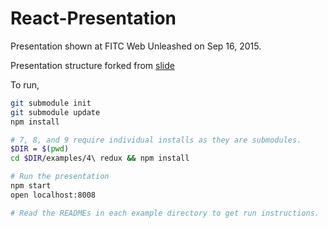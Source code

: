 # React-Presentation

Presentation shown at FITC Web Unleashed on Sep 16, 2015.

Presentation structure forked from [slide](https://github.com/wridgers/slide)

To run,

```bash
git submodule init
git submodule update
npm install

# 7, 8, and 9 require individual installs as they are submodules.
$DIR = $(pwd)
cd $DIR/examples/4\ redux && npm install

# Run the presentation
npm start
open localhost:8008

# Read the READMEs in each example directory to get run instructions.
```
